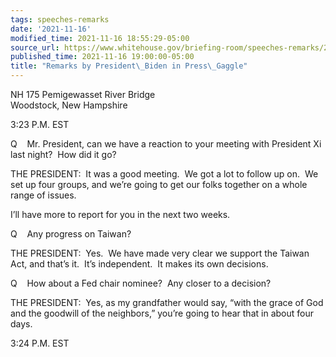 ```yaml
---
tags: speeches-remarks
date: '2021-11-16'
modified_time: 2021-11-16 18:55:29-05:00
source_url: https://www.whitehouse.gov/briefing-room/speeches-remarks/2021/11/16/remarks-by-president-biden-in-press-gaggle/
published_time: 2021-11-16 19:00:00-05:00
title: "Remarks by President\_Biden in Press\_Gaggle"
---
```

 
NH 175 Pemigewasset River Bridge  
Woodstock, New Hampshire

3:23 P.M. EST

Q    Mr. President, can we have a reaction to your meeting with
President Xi last night?  How did it go?

THE PRESIDENT:  It was a good meeting.  We got a lot to follow up on. 
We set up four groups, and we’re going to get our folks together on a
whole range of issues. 

I’ll have more to report for you in the next two weeks.

Q    Any progress on Taiwan?

THE PRESIDENT:  Yes.  We have made very clear we support the Taiwan Act,
and that’s it.  It’s independent.  It makes its own decisions.

Q    How about a Fed chair nominee?  Any closer to a decision?

THE PRESIDENT:  Yes, as my grandfather would say, “with the grace of God
and the goodwill of the neighbors,” you’re going to hear that in about
four days.

3:24 P.M. EST
